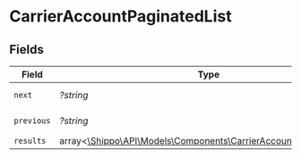 # CarrierAccountPaginatedList


## Fields

| Field                                                                                                                      | Type                                                                                                                       | Required                                                                                                                   | Description                                                                                                                | Example                                                                                                                    |
| -------------------------------------------------------------------------------------------------------------------------- | -------------------------------------------------------------------------------------------------------------------------- | -------------------------------------------------------------------------------------------------------------------------- | -------------------------------------------------------------------------------------------------------------------------- | -------------------------------------------------------------------------------------------------------------------------- |
| `next`                                                                                                                     | *?string*                                                                                                                  | :heavy_minus_sign:                                                                                                         | N/A                                                                                                                        | baseurl?page=3&results=10                                                                                                  |
| `previous`                                                                                                                 | *?string*                                                                                                                  | :heavy_minus_sign:                                                                                                         | N/A                                                                                                                        | baseurl?page=1&results=10                                                                                                  |
| `results`                                                                                                                  | array<[\Shippo\API\Models\Components\CarrierAccountWithExtraInfo](../../Models/Components/CarrierAccountWithExtraInfo.md)> | :heavy_minus_sign:                                                                                                         | N/A                                                                                                                        |                                                                                                                            |